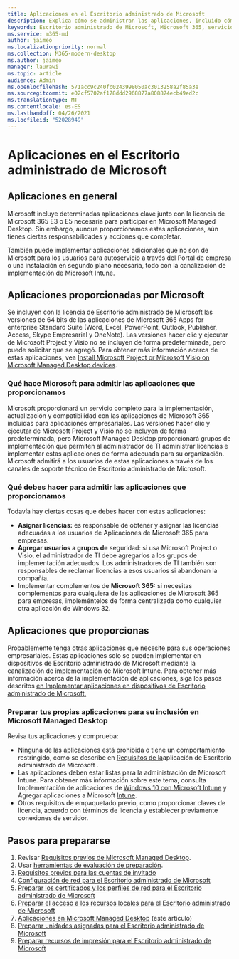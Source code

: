 ```yaml
---
title: Aplicaciones en el Escritorio administrado de Microsoft
description: Explica cómo se administran las aplicaciones, incluido cómo empaquetar, implementar y admitirlas.
keywords: Escritorio administrado de Microsoft, Microsoft 365, servicio, documentación
ms.service: m365-md
author: jaimeo
ms.localizationpriority: normal
ms.collection: M365-modern-desktop
ms.author: jaimeo
manager: laurawi
ms.topic: article
audience: Admin
ms.openlocfilehash: 571acc9c240fc0243998050ac3013258a2f85a3e
ms.sourcegitcommit: e02cf5702af178ddd2968877a808874ecb49ed2c
ms.translationtype: MT
ms.contentlocale: es-ES
ms.lasthandoff: 04/26/2021
ms.locfileid: "52028949"
---
```

# <a name="apps-in-microsoft-managed-desktop"></a>Aplicaciones en el Escritorio administrado de Microsoft

<!--This topic is the target for 2 "Learn more" links in the Admin Portal (aka.ms/app-overview;app-package); also target for link from Online resources (aka.ms/app-overviewmmd-app-prep) do not delete.-->

<!--Applications: supported/onboard/deployment -->
 
## <a name="apps-generally"></a>Aplicaciones en general

Microsoft incluye determinadas aplicaciones clave junto con la licencia de Microsoft 365 E3 o E5 necesaria para participar en Microsoft Managed Desktop. Sin embargo, aunque proporcionamos estas aplicaciones, aún tienes ciertas responsabilidades y acciones que completar.

También puede implementar aplicaciones adicionales que no son de Microsoft para los usuarios para autoservicio a través del Portal de empresa o una instalación en segundo plano necesaria, todo con la canalización de implementación de Microsoft Intune. 

## <a name="apps-provided-by-microsoft"></a>Aplicaciones proporcionadas por Microsoft

Se incluyen con la licencia de Escritorio administrado de Microsoft las versiones de 64 bits de las aplicaciones de Microsoft 365 Apps for enterprise Standard Suite (Word, Excel, PowerPoint, Outlook, Publisher, Access, Skype Empresarial y OneNote). Las versiones hacer clic y ejecutar  de Microsoft Project y Visio no se incluyen de forma predeterminada, pero puede solicitar que se agregó. Para obtener más información acerca de estas aplicaciones, vea [Install Microsoft Project or Microsoft Visio on Microsoft Managed Desktop devices](../get-started/project-visio.md).

### <a name="what-microsoft-does-to-support-the-apps-we-provide"></a>Qué hace Microsoft para admitir las aplicaciones que proporcionamos

Microsoft proporcionará un servicio completo para la implementación, actualización y compatibilidad con las aplicaciones de Microsoft 365 incluidas para aplicaciones empresariales. Las versiones hacer clic y ejecutar  de Microsoft Project y Visio no se incluyen de forma predeterminada, pero Microsoft Managed Desktop proporcionará grupos de implementación que permiten al administrador de TI administrar licencias e implementar estas aplicaciones de forma adecuada para su organización. Microsoft admitirá a los usuarios de estas aplicaciones a través de los canales de soporte técnico de Escritorio administrado de Microsoft.

### <a name="what-you-need-to-do-to-support-the-apps-we-provide"></a>Qué debes hacer para admitir las aplicaciones que proporcionamos

Todavía hay ciertas cosas que debes hacer con estas aplicaciones:

- **Asignar licencias:** es responsable de obtener y asignar las licencias adecuadas a los usuarios de Aplicaciones de Microsoft 365 para empresas.
- **Agregar usuarios a grupos de** seguridad: si usa Microsoft Project o Visio, el administrador de TI debe agregarlos a los grupos de implementación adecuados. Los administradores de TI también son responsables de reclamar licencias a esos usuarios si abandonan la compañía.
- Implementar complementos de **Microsoft 365:** si necesitas complementos para cualquiera de las aplicaciones de Microsoft 365 para empresas, impleméntelos de forma centralizada como cualquier otra aplicación de Windows 32. 

## <a name="apps-you-provide"></a>Aplicaciones que proporcionas

Probablemente tenga otras aplicaciones que necesite para sus operaciones empresariales. Estas aplicaciones solo se pueden implementar en dispositivos de Escritorio administrado de Microsoft mediante la canalización de implementación de Microsoft Intune. Para obtener más información acerca de la implementación de aplicaciones, siga los pasos descritos [en Implementar aplicaciones en dispositivos de Escritorio administrado de Microsoft.](../get-started/deploy-apps.md)

### <a name="preparing-your-own-apps-for-inclusion-in-microsoft-managed-desktop"></a>Preparar tus propias aplicaciones para su inclusión en Microsoft Managed Desktop
Revisa tus aplicaciones y comprueba:

- Ninguna de las aplicaciones está prohibida o tiene un comportamiento restringido, como se describe en [Requisitos de la](../service-description/mmd-app-requirements.md)aplicación de Escritorio administrado de Microsoft .
- Las aplicaciones deben estar listas para la administración de Microsoft Intune. Para obtener más información sobre este tema, consulta Implementación de aplicaciones de [Windows 10 con Microsoft Intune](/intune/apps-windows-10-app-deploy) y Agregar aplicaciones a Microsoft [Intune](/intune/apps-add).
- Otros requisitos de empaquetado previo, como proporcionar claves de licencia, acuerdo con términos de licencia y establecer previamente conexiones de servidor.

## <a name="steps-to-get-ready"></a>Pasos para prepararse

1. Revisar [Requisitos previos de Microsoft Managed Desktop](prerequisites.md).
2. Usar [herramientas de evaluación de preparación](readiness-assessment-tool.md).
3. [Requisitos previos para las cuentas de invitado](guest-accounts.md)
4. [Configuración de red para el Escritorio administrado de Microsoft](network.md)
5. [Preparar los certificados y los perfiles de red para el Escritorio administrado de Microsoft](certs-wifi-lan.md)
6. [Preparar el acceso a los recursos locales para el Escritorio administrado de Microsoft](authentication.md)
7. [Aplicaciones en Microsoft Managed Desktop](apps.md) (este artículo)
8. [Preparar unidades asignadas para el Escritorio administrado de Microsoft](mapped-drives.md)
9. [Preparar recursos de impresión para el Escritorio administrado de Microsoft](printing.md)
